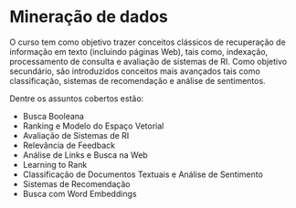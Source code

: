 # Mineração de dados

O curso tem como objetivo trazer conceitos clássicos de recuperação de informação em texto (incluindo páginas Web), tais como, indexação, processamento de consulta e avaliação de sistemas de RI. Como objetivo secundário, são introduzidos conceitos mais avançados tais como classificação, sistemas de recomendação e análise de sentimentos.

Dentre os assuntos cobertos estão:

- Busca Booleana
- Ranking e Modelo do Espaço Vetorial
- Avaliação de Sistemas de RI 
- Relevância de Feedback
- Análise de Links e Busca na Web
- Learning to Rank
- Classificação de Documentos Textuais e Análise de Sentimento
- Sistemas de Recomendação 
- Busca com Word Embeddings
